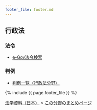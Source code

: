 ```yaml
---
footer_file: footer.md
---
```



## 行政法

### 法令

- [e-Gov法令検索](https://elaws.e-gov.go.jp/search/elawsSearch/elaws_search/lsg0100/)


### 判例

- [判例一覧（行政法分野）](cases)


{% include {{ page.footer_file }}  %}

[法学資料（日本）](../../../) > [この分野のまとめページ](../)
